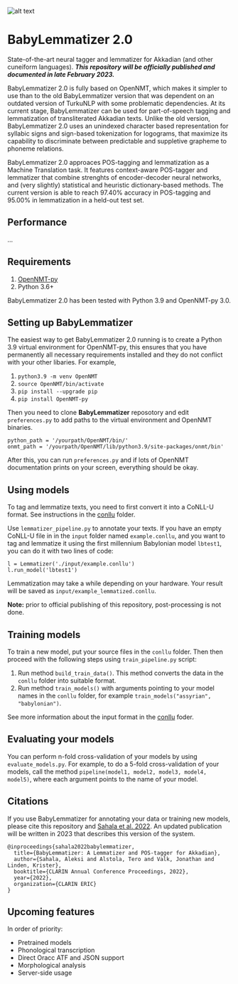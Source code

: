 ![alt text](https://www.mv.helsinki.fi/home/asahala/img/babylemmatizer.png)

# BabyLemmatizer 2.0
State-of-the-art neural tagger and lemmatizer for Akkadian (and other cuneiform languages). ***This repository will be officially published and documented in late February 2023.***

BabyLemmatizer 2.0 is fully based on OpenNMT, which makes it simpler to use than to the old BabyLemmatizer version that was dependent on an outdated version of TurkuNLP with some problematic dependencies. At its current stage, BabyLemmatizer can be used for part-of-speech tagging and lemmatization of transliterated Akkadian texts. Unlike the old version, BabyLemmatizer 2.0 uses an unindexed character based representation for syllabic signs and sign-based tokenization for logograms, that maximize its capability to discriminate between predictable and suppletive grapheme to phoneme relations.

BabyLemmatizer 2.0 approaces POS-tagging and lemmatization as a Machine Translation task. It features context-aware POS-tagger and lemmatizer that combine strenghts of encoder-decoder neural networks, and (very slightly) statistical and heuristic dictionary-based methods. The current version is able to reach 97.40% accuracy in POS-tagging and 95.00% in lemmatization in a held-out test set.

## Performance
...

## Requirements
1. [OpenNMT-py](https://github.com/OpenNMT/OpenNMT-py)
2. Python 3.6+

BabyLemmatizer 2.0 has been tested with Python 3.9 and OpenNMT-py 3.0.

## Setting up BabyLemmatizer
The easiest way to get BabyLemmatizer 2.0 running is to create a Python 3.9 virtual environment for OpenNMT-py, this ensures that you have permanently all necessary requirements installed and they do not conflict with your other libaries. For example,

1. ```python3.9 -m venv OpenNMT```
2. ```source OpenNMT/bin/activate```
3. ```pip install --upgrade pip```
4. ```pip install OpenNMT-py```

Then you need to clone **BabyLemmatizer** reposotory and edit ```preferences.py``` to add paths to the virtual environment and OpenNMT binaries. 

```
python_path = '/yourpath/OpenNMT/bin/'
onmt_path = '/yourpath/OpenNMT/lib/python3.9/site-packages/onmt/bin'
``` 

After this, you can run ```preferences.py``` and if lots of OpenNMT documentation prints on your screen, everything should be okay.

## Using models
To tag and lemmatize texts, you need to first convert it into a CoNLL-U format. See instructions in the [conllu](https://github.com/asahala/BabyLemmatizer/tree/main/conllu) folder.

Use ```lemmatizer_pipeline.py``` to annotate your texts. If you have an empty CoNLL-U file in in the ```input``` folder named ```example.conllu```, and you want to tag and lemmatize it using the first millennium Babylonian model ```lbtest1```, you can do it with two lines of code:

```
l = Lemmatizer('./input/example.conllu') 
l.run_model('lbtest1')
```
Lemmatization may take a while depending on your hardware. Your result will be saved as ```input/example_lemmatized.conllu```. 

**Note:** prior to official publishing of this repository, post-processing is not done.

## Training models
To train a new model, put your source files in the ```conllu``` folder. Then then proceed with the following steps using ```train_pipeline.py``` script:

1. Run method ```build_train_data()```. This method converts the data in the ```conllu``` folder into suitable format.
2. Run method ```train_models()``` with arguments pointing to your model names in the ```conllu``` folder, for example ```train_models("assyrian", "babylonian")```.

See more information about the input format in the [conllu](https://github.com/asahala/BabyLemmatizer/tree/main/conllu) foder.

## Evaluating your models
You can perform n-fold cross-validation of your models by using ```evaluate_models.py```. For example, to do a 5-fold cross-validation of your models, call the method ```pipeline(model1, model2, model3, model4, model5)```, where each argument points to the name of your model.

## Citations
If you use BabyLemmatizer for annotating your data or training new models, please cite this repository and [Sahala et al. 2022](http://hdl.handle.net/10138/348412). An updated publication will be written in 2023 that describes this version of the system.

```
@inproceedings{sahala2022babylemmatizer,
  title={BabyLemmatizer: A Lemmatizer and POS-tagger for Akkadian},
  author={Sahala, Aleksi and Alstola, Tero and Valk, Jonathan and Linden, Krister},
  booktitle={CLARIN Annual Conference Proceedings, 2022},
  year={2022},
  organization={CLARIN ERIC}
}
```

## Upcoming features
In order of priority:

* Pretrained models
* Phonological transcription
* Direct Oracc ATF and JSON support
* Morphological analysis
* Server-side usage
